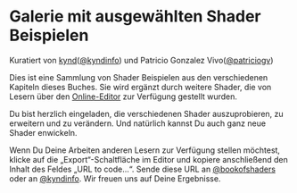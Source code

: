 # Galerie mit ausgewählten Shader Beispielen

<p class="gallery_author">Kuratiert von <a href="https://www.kynd.info">kynd</a>(<a href="https://twitter.com/kyndinfo">@kyndinfo</a>) und Patricio Gonzalez Vivo(<a href="https://twitter.com/patriciogv">@patriciogv</a>)</p>

Dies ist eine Sammlung von Shader Beispielen aus den verschiedenen Kapiteln dieses Buches. Sie wird ergänzt durch weitere Shader, die von Lesern über den [Online-Editor](http://editor.thebookofshaders.com/) zur Verfügung gestellt wurden.

Du bist herzlich eingeladen, die verschiedenen Shader auszuprobieren, zu erweitern und zu verändern. Und natürlich kannst Du auch ganz neue Shader enwickeln.

Wenn Du Deine Arbeiten anderen Lesern zur Verfügung stellen möchtest, klicke auf die „Export“-Schaltfläche im Editor und kopiere anschließend den Inhalt des Feldes „URL to code...“. Sende diese URL an [@bookofshaders](https://twitter.com/bookofshaders) oder an [@kyndinfo](https://twitter.com/kyndinfo). Wir freuen uns auf Deine Ergebnisse.
